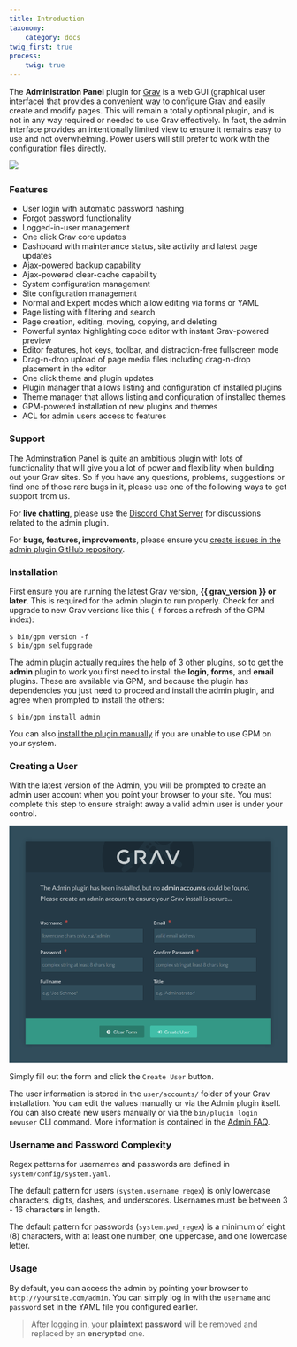 ```yaml
---
title: Introduction
taxonomy:
    category: docs
twig_first: true
process:
    twig: true
---
```


The **Administration Panel** plugin for [Grav](https://github.com/getgrav/grav) is a web GUI (graphical user interface) that provides a convenient way to configure Grav and easily create and modify pages.  This will remain a totally optional plugin, and is not in any way required or needed to use Grav effectively.  In fact, the admin interface provides an intentionally limited view to ensure it remains easy to use and not overwhelming.  Power users will still prefer to work with the configuration files directly.

![](admin-dashboard.png?width=2528&classes=shadow)

### Features

* User login with automatic password hashing
* Forgot password functionality
* Logged-in-user management
* One click Grav core updates
* Dashboard with maintenance status, site activity and latest page updates
* Ajax-powered backup capability
* Ajax-powered clear-cache capability
* System configuration management
* Site configuration management
* Normal and Expert modes which allow editing via forms or YAML
* Page listing with filtering and search
* Page creation, editing, moving, copying, and deleting
* Powerful syntax highlighting code editor with instant Grav-powered preview
* Editor features, hot keys, toolbar, and distraction-free fullscreen mode
* Drag-n-drop upload of page media files including drag-n-drop placement in the editor
* One click theme and plugin updates
* Plugin manager that allows listing and configuration of installed plugins
* Theme manager that allows listing and configuration of installed themes
* GPM-powered installation of new plugins and themes
* ACL for admin users access to features

### Support

The Adminstration Panel is quite an ambitious plugin with lots of functionality that will give you a lot of power and flexibility when building out your Grav sites. So if you have any questions, problems, suggestions or find one of those rare bugs in it, please use one of the following ways to get support from us.

For **live chatting**, please use the [Discord Chat Server](https://chat.getgrav.org) for discussions  related to the admin plugin.

For **bugs, features, improvements**, please ensure you [create issues in the admin plugin GitHub repository](https://github.com/getgrav/grav-plugin-admin).

### Installation

First ensure you are running the latest Grav version, **{{ grav_version }} or later**.  This is required for the admin plugin to run properly.  Check for and upgrade to new Grav versions like this (`-f` forces a refresh of the GPM index):

```
$ bin/gpm version -f
$ bin/gpm selfupgrade
```

The admin plugin actually requires the help of 3 other plugins, so to get the **admin** plugin to work you first need to install the **login**, **forms**, and **email** plugins.  These are available via GPM, and because the plugin has dependencies you just need to proceed and install the admin plugin, and agree when prompted to install the others:

```
$ bin/gpm install admin
```

You can also [install the plugin manually](../faq#manual-installation-of-admin) if you are unable to use GPM on your system.

### Creating a User

With the latest version of the Admin, you will be prompted to create an admin user account when you point your browser to your site.  You must complete this step to ensure straight away a valid admin user is under your control.

![](new-user.png?width=1654&classes=shadow)

Simply fill out the form and click the `Create User` button.

The user information is stored in the `user/accounts/` folder of your Grav installation.  You can edit the values manually or via the Admin plugin itself.  You can also create new users manually or via the `bin/plugin login newuser` CLI command.  More information is contained in the [Admin FAQ](../faq#adding-and-managing-users).

### Username and Password Complexity

Regex patterns for usernames and passwords are defined in `system/config/system.yaml`.

The default pattern for users (`system.username_regex`) is only lowercase characters, digits, dashes, and underscores. Usernames must be between 3 - 16 characters in length.

The default pattern for passwords (`system.pwd_regex`) is a minimum of eight (8) characters, with at least one number, one uppercase, and one lowercase letter.

### Usage

By default, you can access the admin by pointing your browser to `http://yoursite.com/admin`. You can simply log in with the `username` and `password` set in the YAML file you configured earlier.

> After logging in, your **plaintext password** will be removed and replaced by an **encrypted** one.
